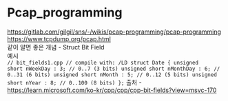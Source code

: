 # Pcap_programming
https://gitlab.com/gilgil/sns/-/wikis/pcap-programming/pcap-programming  
https://www.tcpdump.org/pcap.html  
같이 알면 좋은 개념 - Struct Bit Field  
예시  
<code>// bit_fields1.cpp
// compile with: /LD
struct Date {
   unsigned short nWeekDay  : 3;    // 0..7   (3 bits)
   unsigned short nMonthDay : 6;    // 0..31  (6 bits)
   unsigned short nMonth    : 5;    // 0..12  (5 bits)
   unsigned short nYear     : 8;    // 0..100 (8 bits)
};</code>
출처 - https://learn.microsoft.com/ko-kr/cpp/cpp/cpp-bit-fields?view=msvc-170

